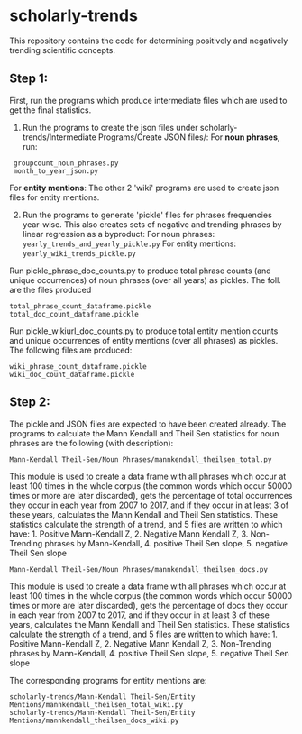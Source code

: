 # scholarly-trends
This repository contains the code for determining positively and negatively trending scientific concepts.

## Step 1: 
First, run the programs which produce intermediate files which are used to get the final statistics.

1. Run the programs to create the json files under scholarly-trends/Intermediate Programs/Create JSON files/:
For __noun phrases__, run:
```
 groupcount_noun_phrases.py
 month_to_year_json.py
```
For __entity mentions__: The other 2 'wiki' programs are used to create json files for entity mentions.

2. Run the programs to generate 'pickle' files for phrases frequencies year-wise. This also creates sets of negative and trending phrases by linear regression as a byproduct:
For noun phrases: `yearly_trends_and_yearly_pickle.py`
For entity mentions: `yearly_wiki_trends_pickle.py`

Run pickle_phrase_doc_counts.py to produce total phrase counts (and unique occurrences) of noun phrases (over all years) as pickles. The foll. are the files produced
```
total_phrase_count_dataframe.pickle
total_doc_count_dataframe.pickle
```

Run pickle_wikiurl_doc_counts.py to produce total entity mention counts and unique occurrences of entity mentions (over all phrases) as pickles. The following files are produced:
```
wiki_phrase_count_dataframe.pickle
wiki_doc_count_dataframe.pickle
```

## Step 2: 
The pickle and JSON files are expected to have been created already. The programs to calculate the Mann Kendall and Theil Sen statistics for noun phrases are the following (with description): 
```
Mann-Kendall Theil-Sen/Noun Phrases/mannkendall_theilsen_total.py
```
This module is used to create a data frame with all phrases which occur at least 100 times in the whole corpus (the
common words which occur 50000 times or more are later discarded), gets the percentage of total occurrences they occur in each
year from 2007 to 2017, and if they occur in at least 3 of these years, calculates the Mann Kendall and Theil Sen
statistics. These statistics calculate the strength of a trend, and 5 files are written to which have: 1. Positive
Mann-Kendall Z, 2. Negative Mann Kendall Z, 3. Non-Trending phrases by Mann-Kendall, 4. positive Theil Sen
slope, 5. negative Theil Sen slope
```
Mann-Kendall Theil-Sen/Noun Phrases/mannkendall_theilsen_docs.py
```
This module is used to create a data frame with all phrases which occur at least 100 times in the whole corpus (the
common words which occur 50000 times or more are later discarded), gets the percentage of docs they occur in each
year from 2007 to 2017, and if they occur in at least 3 of these years, calculates the Mann Kendall and Theil Sen
statistics. These statistics calculate the strength of a trend, and 5 files are written to which have: 1. Positive
Mann-Kendall Z, 2. Negative Mann Kendall Z, 3. Non-Trending phrases by Mann-Kendall, 4. positive Theil Sen
slope, 5. negative Theil Sen slope

The corresponding programs for entity mentions are: 
```
scholarly-trends/Mann-Kendall Theil-Sen/Entity Mentions/mannkendall_theilsen_total_wiki.py
scholarly-trends/Mann-Kendall Theil-Sen/Entity Mentions/mannkendall_theilsen_docs_wiki.py
```
